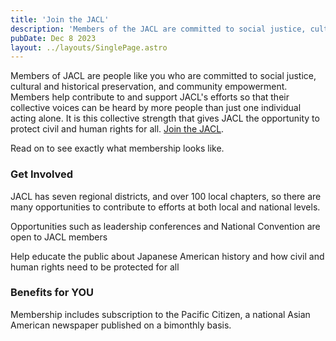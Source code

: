 ```yaml
---
title: 'Join the JACL'
description: 'Members of the JACL are committed to social justice, cultural and historical preservation, and community empowerment.'
pubDate: Dec 8 2023
layout: ../layouts/SinglePage.astro
---
```


Members of JACL are people like you who are committed to social justice, cultural and historical preservation, and community empowerment. Members help contribute to and support JACL's efforts so that their collective voices can be heard by more people than just one individual acting alone. It is this collective strength that gives JACL the opportunity to protect civil and human rights for all. [Join the JACL](https://jacl.org/member).

Read on to see exactly what membership looks like.

### Get Involved

JACL has seven regional districts, and over 100 local chapters, so there are many opportunities to contribute to efforts at both local and national levels.

Opportunities such as leadership conferences and National Convention are open to JACL members

Help educate the public about Japanese American history and how civil and human rights need to be protected for all

### Benefits for YOU

Membership includes subscription to the Pacific Citizen, a national Asian American newspaper published on a bimonthly basis.

 

 

 

 